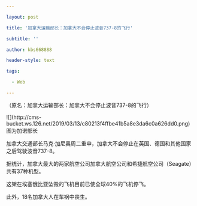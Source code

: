 ---
layout: post
title: '加拿大运输部长：加拿大不会停止波音737-8的飞行'
subtitle: ''
author: kbs668888
header-style: text
tags:
  - Web
---
（原名：加拿大运输部长：加拿大不会停止波音737-8的飞行）

![](http://cms-
bucket.ws.126.net/2019/03/13/c80213f4ffbe41b5a8e3da6c0a626dd0.png)图为加诺部长

加拿大交通部长马克·加尼奥周二重申，加拿大不会停止在英国、德国和其他国家之后驾驶波音737-8。

据统计，加拿大最大的两家航空公司加拿大航空公司和希捷航空公司（Seagate）共有37种机型。

这架在埃塞俄比亚坠毁的飞机目前已使全球40%的飞机停飞。

此外，18名加拿大人在车祸中丧生。

